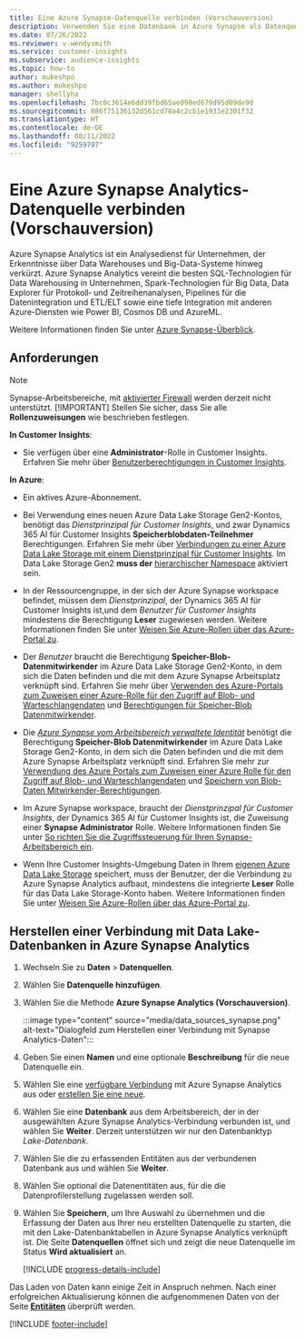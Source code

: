 ```yaml
---
title: Eine Azure Synapse-Datenquelle verbinden (Vorschauversion)
description: Verwenden Sie eine Datenbank in Azure Synapse als Datenquelle in Dynamics 365 Customer Insights.
ms.date: 07/26/2022
ms.reviewer: v-wendysmith
ms.service: customer-insights
ms.subservice: audience-insights
ms.topic: how-to
author: mukeshpo
ms.author: mukeshpo
manager: shellyha
ms.openlocfilehash: 7bc0c3614e6dd39fbd65ae098ed679d95d09de9d
ms.sourcegitcommit: 086f75136132d561cd78a4c2cb1e1933e2301f32
ms.translationtype: HT
ms.contentlocale: de-DE
ms.lasthandoff: 08/11/2022
ms.locfileid: "9259797"
---
```

# <a name="connect-an-azure-synapse-analytics-data-source-preview"></a>Eine Azure Synapse Analytics-Datenquelle verbinden (Vorschauversion)

Azure Synapse Analytics ist ein Analysedienst für Unternehmen, der Erkenntnisse über Data Warehouses und Big-Data-Systeme hinweg verkürzt. Azure Synapse Analytics vereint die besten SQL-Technologien für Data Warehousing in Unternehmen, Spark-Technologien für Big Data, Data Explorer für Protokoll‑ und Zeitreihenanalysen, Pipelines für die Datenintegration und ETL/ELT sowie eine tiefe Integration mit anderen Azure-Diensten wie Power BI, Cosmos DB und AzureML.

Weitere Informationen finden Sie unter [Azure Synapse-Überblick](/azure/synapse-analytics/overview-what-is).

## <a name="prerequisites"></a>Anforderungen

> [!NOTE]
> Synapse-Arbeitsbereiche, mit [aktivierter Firewall](/azure/synapse-analytics/security/synapse-workspace-ip-firewall) werden derzeit nicht unterstützt.
> [!IMPORTANT]
> Stellen Sie sicher, dass Sie alle **Rollenzuweisungen** wie beschrieben festlegen.  

**In Customer Insights**:

* Sie verfügen über eine **Administrator**-Rolle in Customer Insights. Erfahren Sie mehr über [Benutzerberechtigungen in Customer Insights](permissions.md#add-users).

**In Azure**:

- Ein aktives Azure-Abonnement.

- Bei Verwendung eines neuen Azure Data Lake Storage Gen2-Kontos, benötigt das *Dienstprinzipal für Customer Insights*, und zwar Dynamics 365 AI für Customer Insights **Speicherblobdaten-Teilnehmer** Berechtigungen. Erfahren Sie mehr über [Verbindungen zu einer Azure Data Lake Storage mit einem Dienstprinzipal für Customer Insights](connect-service-principal.md). Im Data Lake Storage Gen2 **muss der** [hierarchischer Namespace](/azure/storage/blobs/data-lake-storage-namespace) aktiviert sein.

- In der Ressourcengruppe, in der sich der Azure Synapse workspace befindet, müssen dem *Dienstprinzipal*, der Dynamics 365 AI für Customer Insights ist,und dem *Benutzer für Customer Insights* mindestens die Berechtigung **Leser** zugewiesen werden. Weitere Informationen finden Sie unter [Weisen Sie Azure-Rollen über das Azure-Portal zu](/azure/role-based-access-control/role-assignments-portal).

- Der *Benutzer* braucht die Berechtigung **Speicher-Blob-Datenmitwirkender** im Azure Data Lake Storage Gen2-Konto, in dem sich die Daten befinden und die mit dem Azure Synapse Arbeitsplatz verknüpft sind. Erfahren Sie mehr über [Verwenden des Azure-Portals zum Zuweisen einer Azure-Rolle für den Zugriff auf Blob- und Warteschlangendaten](/azure/storage/common/storage-auth-aad-rbac-portal) und [Berechtigungen für Speicher-Blob Datenmitwirkender](/azure/role-based-access-control/built-in-roles#storage-blob-data-contributor).

- Die *[Azure Synapse vom Arbeitsbereich verwaltete Identität](/azure/synapse-analytics/security/synapse-workspace-managed-identity)* benötigt die Berechtigung **Speicher-Blob Datenmitwirkender** im Azure Data Lake Storage Gen2-Konto, in dem sich die Daten befinden und die mit dem Azure Synapse Arbeitsplatz verknüpft sind. Erfahren Sie mehr zur [Verwendung des Azure Portals zum Zuweisen einer Azure Rolle für den Zugriff auf Blob- und Warteschlangendaten](/azure/storage/common/storage-auth-aad-rbac-portal) und [Speichern von Blob-Daten Mitwirkender-Berechtigungen](/azure/role-based-access-control/built-in-roles#storage-blob-data-contributor).

- Im Azure Synapse workspace, braucht der *Dienstprinzipal für Customer Insights*, der Dynamics 365 AI für Customer Insights ist, die Zuweisung einer **Synapse Administrator** Rolle. Weitere Informationen finden Sie unter [So richten Sie die Zugriffssteuerung für Ihren Synapse-Arbeitsbereich ein](/azure/synapse-analytics/security/how-to-set-up-access-control).

- Wenn Ihre Customer Insights-Umgebung Daten in Ihrem [eigenen Azure Data Lake Storage](own-data-lake-storage.md) speichert, muss der Benutzer, der die Verbindung zu Azure Synapse Analytics aufbaut, mindestens die integrierte **Leser** Rolle für das Data Lake Storage-Konto haben. Weitere Informationen finden Sie unter [Weisen Sie Azure-Rollen über das Azure-Portal zu](/azure/role-based-access-control/role-assignments-portal).

## <a name="connect-to-the-data-lake-database-in-azure-synapse-analytics"></a>Herstellen einer Verbindung mit Data Lake-Datenbanken in Azure Synapse Analytics

1. Wechseln Sie zu **Daten** > **Datenquellen**.

1. Wählen Sie **Datenquelle hinzufügen**.

1. Wählen Sie die Methode **Azure Synapse Analytics (Vorschauversion)**.

   :::image type="content" source="media/data_sources_synapse.png" alt-text="Dialogfeld zum Herstellen einer Verbindung mit Synapse Analytics-Daten":::
  
1. Geben Sie einen **Namen** und eine optionale **Beschreibung** für die neue Datenquelle ein.

1. Wählen Sie eine [verfügbare Verbindung](connections.md) mit Azure Synapse Analytics aus oder [erstellen Sie eine neue](export-azure-synapse-analytics.md#set-up-connection-to-azure-synapse).

1. Wählen Sie eine **Datenbank** aus dem Arbeitsbereich, der in der ausgewählten Azure Synapse Analytics-Verbindung verbunden ist, und wählen Sie **Weiter**. Derzeit unterstützen wir nur den Datenbanktyp *Lake-Datenbank*.

1. Wählen Sie die zu erfassenden Entitäten aus der verbundenen Datenbank aus und wählen Sie **Weiter**.

1. Wählen Sie optional die Datenentitäten aus, für die die Datenprofilerstellung zugelassen werden soll.

1. Wählen Sie **Speichern**, um Ihre Auswahl zu übernehmen und die Erfassung der Daten aus Ihrer neu erstellten Datenquelle zu starten, die mit den Lake-Datenbanktabellen in Azure Synapse Analytics verknüpft ist. Die Seite **Datenquellen** öffnet sich und zeigt die neue Datenquelle im Status **Wird aktualisiert** an.

   [!INCLUDE [progress-details-include](includes/progress-details-pane.md)]

Das Laden von Daten kann einige Zeit in Anspruch nehmen. Nach einer erfolgreichen Aktualisierung können die aufgenommenen Daten von der Seite [**Entitäten**](entities.md) überprüft werden.

[!INCLUDE [footer-include](includes/footer-banner.md)]
